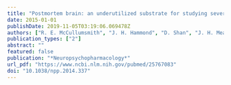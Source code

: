 ```yaml
---
title: "Postmortem brain: an underutilized substrate for studying severe mental illness"
date: 2015-01-01
publishDate: 2019-11-05T03:19:06.069478Z
authors: ["R. E. McCullumsmith", "J. H. Hammond", "D. Shan", "J. H. Meador-Woodruff"]
publication_types: ["2"]
abstract: ""
featured: false
publication: "*Neuropsychopharmacology*"
url_pdf: "https://www.ncbi.nlm.nih.gov/pubmed/25767083"
doi: "10.1038/npp.2014.337"
---
```



